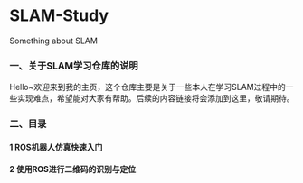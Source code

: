 # SLAM-Study
Something about SLAM
### 一、关于SLAM学习仓库的说明

Hello~欢迎来到我的主页，这个仓库主要是关于一些本人在学习SLAM过程中的一些实现难点，希望能对大家有帮助。后续的内容链接将会添加到这里，敬请期待。

### 二、目录

#### 1 ROS机器人仿真快速入门

#### 2 使用ROS进行二维码的识别与定位
